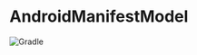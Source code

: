 # AndroidManifestModel


![Gradle](https//:github.com/IterativelyLabs/AndroidManifestModel/.github/workflows/gradle.yml/badge.svg)

